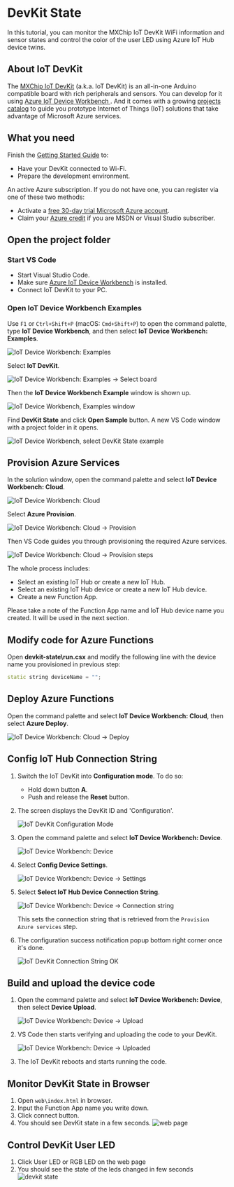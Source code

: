 # DevKit State

In this tutorial, you can monitor the MXChip IoT DevKit WiFi information and sensor states and control the color of the user LED using Azure IoT Hub device twins.

## About IoT DevKit

The [MXChip IoT DevKit](https://aka.ms/iot-devkit) (a.k.a. IoT DevKit) is an all-in-one Arduino compatible board with rich peripherals and sensors. You can develop for it using [Azure IoT Device Workbench ](https://aka.ms/azure-iot-workbench). And it comes with a growing [projects catalog](https://aka.ms/devkit/project-catalog) to guide you prototype Internet of Things (IoT) solutions that take advantage of Microsoft Azure services.

## What you need

Finish the [Getting Started Guide](./devkit-get-started.md) to:

- Have your DevKit connected to Wi-Fi.
- Prepare the development environment.

An active Azure subscription. If you do not have one, you can register via one of these two methods:

- Activate a [free 30-day trial Microsoft Azure account](https://azure.microsoft.com/free/).
- Claim your [Azure credit](https://azure.microsoft.com/pricing/member-offers/msdn-benefits-details/) if you are MSDN or Visual Studio subscriber.


## Open the project folder

### Start VS Code

- Start Visual Studio Code.
- Make sure [Azure IoT Device Workbench](https://marketplace.visualstudio.com/items?itemName=vsciot-vscode.vscode-iot-workbench) is installed.
- Connect IoT DevKit to your PC.

### Open IoT Device Workbench Examples

Use `F1` or `Ctrl+Shift+P` (macOS: `Cmd+Shift+P`) to open the command palette, type **IoT Device Workbench**, and then select **IoT Device Workbench: Examples**.

![IoT Device Workbench: Examples](media/iot-workbench-examples-cmd.png)

Select **IoT DevKit**.

![IoT Device Workbench: Examples -> Select board](media/iot-workbench-examples-board.png)

Then the **IoT Device Workbench Example** window is shown up.

![IoT Device Workbench, Examples window](media/iot-workbench-examples.png)

Find **DevKit State** and click **Open Sample** button. A new VS Code window with a project folder in it opens.

![IoT Device Workbench, select DevKit State example](media/devkit-state/open-example-devkitstate.jpg)

## Provision Azure Services

In the solution window, open the command palette and select **IoT Device Workbench: Cloud**.

![IoT Device Workbench: Cloud](media/iot-workbench-cloud.png)

Select **Azure Provision**.

![IoT Device Workbench: Cloud -> Provision](media/iot-workbench-cloud-provision.png)

Then VS Code guides you through provisioning the required Azure services.

![IoT Device Workbench: Cloud -> Provision steps](media/iot-workbench-cloud-provision-steps3.png)

The whole process includes:

- Select an existing IoT Hub or create a new IoT Hub.
- Select an existing IoT Hub device or create a new IoT Hub device. 
- Create a new Function App.

Please take a note of the Function App name and IoT Hub device name you created. It will be used in the next section.

## Modify code for Azure Functions
Open **devkit-state\run.csx** and modify the following line with the device name you provisioned in previous step:
```cpp
static string deviceName = "";
```

## Deploy Azure Functions

Open the command palette and select **IoT Device Workbench: Cloud**, then select **Azure Deploy**.

![IoT Device Workbench: Cloud -> Deploy](media/iot-workbench-cloud-deploy.png)

## Config IoT Hub Connection String

1. Switch the IoT DevKit into **Configuration mode**. To do so:

   - Hold down button **A**.
   - Push and release the **Reset** button.

2. The screen displays the DevKit ID and 'Configuration'.

   ![IoT DevKit Configuration Mode](media/devkit-configuration-mode.png) 

3. Open the command palette and select **IoT Device Workbench: Device**.

   ![IoT Device Workbench: Device](media/iot-workbench-device.png)

4. Select **Config Device Settings**.

   ![IoT Device Workbench: Device -> Settings](media/iot-workbench-device-settings.png)

5. Select **Select IoT Hub Device Connection String**.

   ![IoT Device Workbench: Device -> Connection string](media/iot-workbench-device-string1.png)

   This sets the connection string that is retrieved from the `Provision Azure services` step.

6. The configuration success notification popup bottom right corner once it's done.

   ![IoT DevKit Connection String OK](media/iot-workbench-connection-done.png) 

## Build and upload the device code

1. Open the command palette and select **IoT Device Workbench: Device**, then select **Device Upload**.

   ![IoT Device Workbench: Device -> Upload](media/iot-workbench-device-upload.png)

2. VS Code then starts verifying and uploading the code to your DevKit.

   ![IoT Device Workbench: Device -> Uploaded](media/devkit-state/devkitstate-device-upload.jpg)

3. The IoT DevKit reboots and starts running the code.

## Monitor DevKit State in Browser

1. Open `web\index.html` in browser.
2. Input the Function App name you write down.
3. Click connect button.
4. You should see DevKit state in a few seconds.
![web page](media/devkit-state/devkit-state-function-app-name.png)

## Control DevKit User LED

1. Click User LED or RGB LED on the web page
2. You should see the state of the leds changed in few seconds
![devkit state](media/devkit-state/devkit-state.gif)